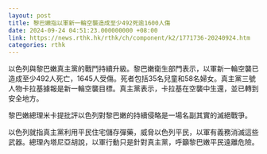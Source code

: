 ```yaml
---
layout: post
title: 黎巴嫩指以軍新一輪空襲造成至少492死逾1600人傷
date: 2024-09-24 04:51:23.000000000 +08:00
link: https://news.rthk.hk/rthk/ch/component/k2/1771736-20240924.htm
categories: rthk
---
```


以色列與黎巴嫩真主黨的戰鬥持續升級。黎巴嫩衛生部門表示，以軍新一輪空襲已造成至少492人死亡，1645人受傷。死者包括35名兒童和58名婦女。真主黨三號人物卡拉基據報是新一輪空襲目標。真主黨表示，卡拉基在空襲中生還，並已轉到安全地方。

黎巴嫩總理米卡提批評以色列對黎巴嫩的持續侵略是一場名副其實的滅絕戰爭。

以色列就指真主黨利用平民住宅儲存彈藥，威脅以色列平民，以軍有義務消滅這些武器。總理內塔尼亞胡說，以軍行動只是針對真主黨，呼籲黎巴嫩平民遠離危險。
